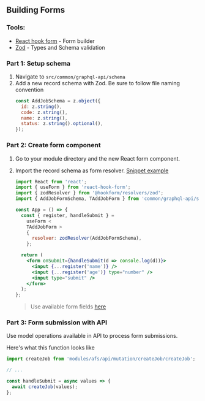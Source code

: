 ## Building Forms

### Tools:

- [React hook form](https://react-hook-form.com/) - Form builder
- [Zod](https://zod.dev/) - Types and Schema validation

### **Part 1**: Setup schema

1. Navigate to `src/common/graphql-api/schema`
2. Add a new record schema with Zod. Be sure to follow file naming convention
   ```jsx
   const AddJobSchema = z.object({
     id: z.string(),
     code: z.string(),
     name: z.string(),
     status: z.string().optional(),
   });
   ```

### **Part 2**: Create form component

1. Go to your module directory and the new React form component.
2. Import the record schema as form resolver. [Snippet example](https://github.com/react-hook-form/resolvers#zod)

   ```jsx
   import React from 'react';
   import { useForm } from 'react-hook-form';
   import { zodResolver } from '@hookform/resolvers/zod';
   import { AddJobFormSchema, TAddJobForm } from 'common/graphql-api/schema/project';

   const App = () => {
     const { register, handleSubmit } =
       useForm <
       TAddJobForm >
       {
         resolver: zodResolver(AddJobFormSchema),
       };

     return (
       <form onSubmit={handleSubmit(d => console.log(d))}>
         <input {...register('name')} />
         <input {...register('age')} type="number" />
         <input type="submit" />
       </form>
     );
   };
   ```

   > Use available form fields [here](https://storybook.embraceapp.link/?path=/story/components-molecules-formfields-textfield--default)

### **Part 3**: Form submission with API

Use model operations available in API to process form submissions.

Here's what this function looks like

```jsx
import createJob from 'modules/afs/api/mutation/createJob/createJob';

// ...

const handleSubmit = async values => {
  await createJob(values);
};
```
